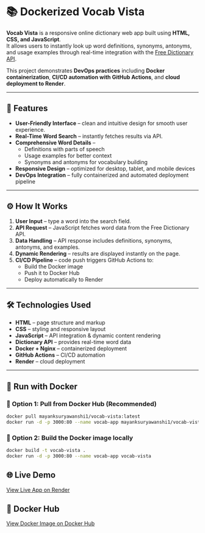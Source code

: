 # 📚 Dockerized Vocab Vista

**Vocab Vista** is a responsive online dictionary web app built using **HTML, CSS, and JavaScript**.  
It allows users to instantly look up word definitions, synonyms, antonyms, and usage examples through real-time integration with the [Free Dictionary API](https://dictionaryapi.dev/).  

This project demonstrates **DevOps practices** including **Docker containerization**, **CI/CD automation with GitHub Actions**, and **cloud deployment to Render**.  

---

## 🚀 Features
- **User-Friendly Interface** – clean and intuitive design for smooth user experience.  
- **Real-Time Word Search** – instantly fetches results via API.  
- **Comprehensive Word Details** –  
  - Definitions with parts of speech  
  - Usage examples for better context  
  - Synonyms and antonyms for vocabulary building  
- **Responsive Design** – optimized for desktop, tablet, and mobile devices  
- **DevOps Integration** – fully containerized and automated deployment pipeline  

---

## ⚙️ How It Works
1. **User Input** – type a word into the search field.  
2. **API Request** – JavaScript fetches word data from the Free Dictionary API.  
3. **Data Handling** – API response includes definitions, synonyms, antonyms, and examples.  
4. **Dynamic Rendering** – results are displayed instantly on the page.  
5. **CI/CD Pipeline** – code push triggers GitHub Actions to:  
   - Build the Docker image  
   - Push it to Docker Hub  
   - Deploy automatically to Render  

---

## 🛠️ Technologies Used
- **HTML** – page structure and markup  
- **CSS** – styling and responsive layout  
- **JavaScript** – API integration & dynamic content rendering  
- **Dictionary API** – provides real-time word data  
- **Docker + Nginx** – containerized deployment  
- **GitHub Actions** – CI/CD automation  
- **Render** – cloud deployment  

---

## 🐳 Run with Docker

### 🔹 Option 1: Pull from Docker Hub (Recommended)
```bash
docker pull mayanksuryawanshi1/vocab-vista:latest
docker run -d -p 3000:80 --name vocab-app mayanksuryawanshi1/vocab-vista:latest
```
### 🔹 Option 2: Build the Docker image locally
```bash
docker build -t vocab-vista .
docker run -d -p 3000:80 --name vocab-app vocab-vista
```
## 🌐 Live Demo
[View Live App on Render](https://vocab-vista-latest.onrender.com)

## 🔗 Docker Hub
[View Docker Image on Docker Hub](https://hub.docker.com/r/mayanksuryawanshi1/vocab-vista)
